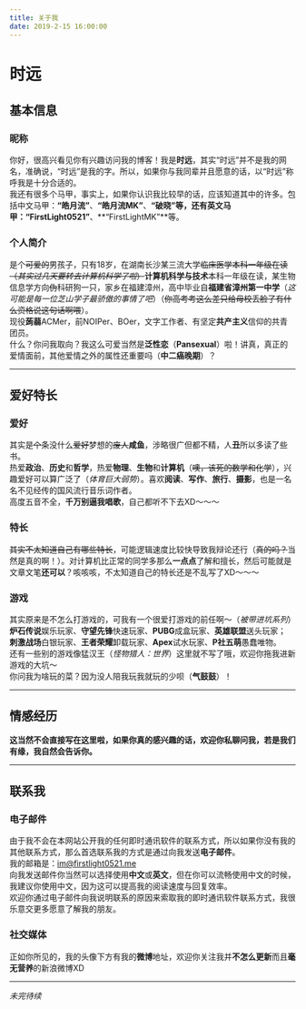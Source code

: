 ```yaml
---
title: 关于我
date: 2019-2-15 16:00:00
---
```



# **时远**
## 基本信息
### 昵称
你好，很高兴看见你有兴趣访问我的博客！我是**时远**，其实“时远”并不是我的网名，准确说，“时远”是我的字。所以，如果你与我同辈并且愿意的话，以“时远”称呼我是十分合适的。  
我还有很多个马甲，事实上，如果你认识我比较早的话，应该知道其中的许多。包括中文马甲：**“皓月流”**、**“皓月流MK”**、**“破晓”**等，还有英文马甲：**“FirstLight0521”**、**“FirstLightMK”**等。  
### 个人简介
是个~~可爱的~~男孩子，只有18岁，在湖南长沙某三流大学~~临床医学本科一年级在读（*其实过几天要转去计算机科学了啦*）~~**计算机科学与技术**本科一年级在读，某生物信息学方向~~伪~~科研狗一只，家乡在福建漳州，高中毕业自**福建省漳州第一中学**（*这可能是每一位芝山学子最骄傲的事情了吧*）（~~你高考考这么差只给母校丢脸了有什么资格说这句话啊喂~~）。  
现役**蒟蒻**ACMer，前NOIPer、BOer，文字工作者、有坚定**共产主义**信仰的共青团员。  
什么？你问我取向？我这么可爱当然是**泛性恋**（**Pansexual**）啦！讲真，真正的爱情面前，其他爱情之外的属性还重要吗（**中二癌晚期**）？

---
## 爱好特长
### 爱好
其实是~~个~~条没什么~~爱好~~梦想的~~废人~~**咸鱼**，涉略很广但都不精，人**丑**所以多读了些书。  
热爱**政治**、**历史**和**哲学**，热爱**物理**、**生物**和**计算机**（~~噢，该死的数学和化学~~），兴趣爱好可以算广泛了（*体育巨大弱势*）。喜欢**阅读**、**写作**、**旅行**、**摄影**，也是一名名不见经传的国风流行音乐词作者。  
高度五音不全，**千万别逼我唱歌**，自己都听不下去XD～～～ 
### 特长 
~~其实不太知道自己有哪些特长~~，可能逻辑速度比较快导致我辩论还行（~~真的吗？~~当然是真的啊！）。对计算机比正常的同学多那么**一点点**了解和擅长，然后可能就是文章文笔**还可以**？咳咳咳，不太知道自己的特长还是不乱写了XD～～～  
### 游戏
其实原来是不怎么打游戏的，可我有一个很爱打游戏的前任啊～（*被带进坑系列*）  
**炉石传说**娱乐玩家、**守望先锋**快速玩家、**PUBG**成盒玩家、**英雄联盟**送头玩家；  
**刺激战场**白银玩家、**王者荣耀**卸载玩家、**Apex**试水玩家、**P社五萌**愚蠢唯物。  
还有一些别的游戏像猛汉王（*怪物猎人：世界*）这里就不写了哦，欢迎你拖我进新游戏的大坑～  
你问我为啥玩的菜？因为没人陪我玩我就玩的少呗（**气鼓鼓**）！  

---
## 情感经历
**这当然不会直接写在这里啦，如果你真的感兴趣的话，欢迎你私聊问我，若是我们有缘，我自然会告诉你。**  

---
## 联系我
### 电子邮件
由于我不会在本网站公开我的任何即时通讯软件的联系方式，所以如果你没有我的其他联系方式，那么首选联系我的方式是通过向我发送**电子邮件**。  
我的邮箱是：im@firstlight0521.me  
向我发送邮件你当然可以选择使用**中文**或**英文**，但在你可以流畅使用中文的时候，我建议你使用中文，因为这可以提高我的阅读速度与回复效率。  
欢迎你通过电子邮件向我说明联系的原因来索取我的即时通讯软件联系方式，我很乐意交更多愿意了解我的朋友。  
### 社交媒体
正如你所见的，我的头像下方有我的**微博**地址，欢迎你关注我并**不怎么更新**而且**毫无营养**的新浪微博XD

---
*未完待续*